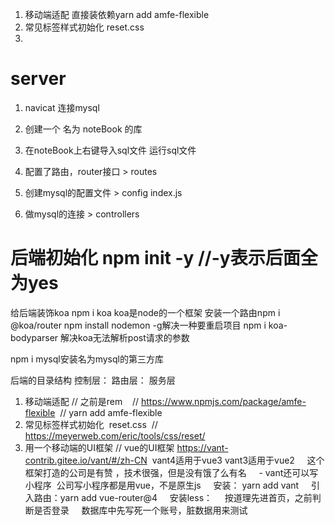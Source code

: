 1. 移动端适配 
    直接装依赖yarn add amfe-flexible
2. 常见标签样式初始化 reset.css
3. 



# server
1. navicat 连接mysql
2. 创建一个 名为 noteBook 的库
3. 在noteBook上右键导入sql文件 运行sql文件

4. 配置了路由，router接口 > routes
5. 创建mysql的配置文件  > config    index.js
6. 做mysql的连接 > controllers


# 后端初始化 npm init -y //-y表示后面全为yes
给后端装饰koa npm i koa koa是node的一个框架
安装一个路由npm i @koa/router
npm install nodemon -g解决一种要重启项目
npm i koa-bodyparser 解决koa无法解析post请求的参数

npm i mysql安装名为mysql的第三方库

后端的目录结构
控制层：
路由层：
服务层








1. 移动端适配 // 之前是rem    // https://www.npmjs.com/package/amfe-flexible  // yarn add amfe-flexible
2. 常见标签样式初始化  reset.css  // https://meyerweb.com/eric/tools/css/reset/
3. 用一个移动端的UI框架 // vue的UI框架 https://vant-contrib.gitee.io/vant/#/zh-CN  vant4适用于vue3 vant3适用于vue2
    这个框架打造的公司是有赞 ，技术很强，但是没有饿了么有名
    - vant还可以写小程序  公司写小程序都是用vue，不是原生js
    安装： yarn add vant
    引入路由：yarn add vue-router@4
    安装less：
    按道理先进首页，之前判断是否登录
    数据库中先写死一个账号，脏数据用来测试